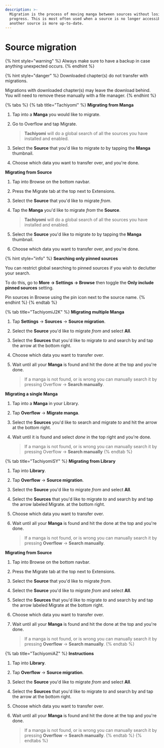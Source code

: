 ```yaml
---
description: >-
  Migration is the process of moving manga between sources without losing
  progress. This is most often used when a source is no longer accessible or
  another source is more up-to-date.
---
```


# Source migration

{% hint style="warning" %}
Always make sure to have a backup in case anything unexpected occurs.
{% endhint %}

{% hint style="danger" %}
Downloaded chapter(s) do not transfer with migrations.

Migrations with downloaded chapter(s) may leave the download behind. You will need to remove these manually with a file manager.
{% endhint %}

{% tabs %}
{% tab title="Tachiyomi" %}
**Migrating from Manga**

1. Tap into a **Manga** you would like to migrate.
2.  Go to Overflow and tap Migrate.

    > **Tachiyomi** will do a global search of all the sources you have installed and enabled.
3. Select the **Source** that you'd like to migrate _to_ by tapping the **Manga** thumbnail.
4. Choose which data you want to transfer over, and you're done.



**Migrating from Source**

1. Tap into Browse on the bottom navbar.
2. Press the Migrate tab at the top next to Extensions.
3. Select the **Source** that you'd like to migrate _from_.
4.  Tap the **Manga** you'd like to migrate _from_ the **Source**.

    > **Tachiyomi** will do a global search of all the sources you have installed and enabled.
5. Select the **Source** you'd like to migrate _to_ by tapping the **Manga** thumbnail.
6. Choose which data you want to transfer over, and you're done.



{% hint style="info" %}
**Searching only pinned sources**

You can restrict global searching to pinned sources if you wish to declutter your search.

To do this, go to **More → Settings → Browse** then toggle the **Only include pinned sources** setting.

Pin sources in Browse using the pin icon next to the source name.
{% endhint %}
{% endtab %}

{% tab title="TachiyomiJ2K" %}
**Migrating multiple Manga**

1. Tap **Settings** → **Sources** → **Source migration**.
2. Select the **Source** you'd like to migrate _from_ and select **All**.
3. Select the **Sources** that you'd like to migrate _to_ and search by and tap the arrow at the bottom right.
4. Choose which data you want to transfer over.
5.  Wait until all your **Manga** is found and hit the done at the top and you're done.

    > If a manga is not found, or is wrong you can manually search it by pressing Overflow → **Search manually**.



**Migrating a single Manga**

1. Tap into a **Manga** in your Library.
2. Tap **Overflow** → **Migrate manga**.
3. Select the **Sources** you'd like to search and migrate _to_ and hit the arrow at the bottom right.
4.  Wait until it is found and select _done_ in the top right and you're done.

    > If a manga is not found, or is wrong you can manually search it by pressing Overflow → **Search manually**
{% endtab %}

{% tab title="TachiyomiSY" %}
**Migrating from Library**

1. Tap into **Library**.
2. Tap **Overflow** → **Source migration**.
3. Select the **Source** you'd like to migrate _from_ and select **All**.
4. Select the **Sources** that you'd like to migrate _to_ and search by and tap the arrow labeled Migrate. at the bottom right.
5. Choose which data you want to transfer over.
6.  Wait until all your **Manga** is found and hit the done at the top and you're done.

    > If a manga is not found, or is wrong you can manually search it by pressing **Overflow** → **Search manually**.



**Migrating from Source**

1. Tap into Browse on the bottom navbar.
2. Press the Migrate tab at the top next to Extensions.
3. Select the **Source** that you'd like to migrate _from_.
4. Select the **Source** you'd like to migrate _from_ and select **All**.
5. Select the **Sources** that you'd like to migrate _to_ and search by and tap the arrow labeled Migrate at the bottom right.
6. Choose which data you want to transfer over.
7.  Wait until all your **Manga** is found and hit the done at the top and you're done.

    > If a manga is not found, or is wrong you can manually search it by pressing **Overflow** → **Search manually**.
{% endtab %}

{% tab title="TachiyomiAZ" %}
**Instructions**

1. Tap into **Library**.
2. Tap **Overflow** → **Source migration**.
3. Select the **Source** you'd like to migrate _from_ and select **All**.
4. Select the **Sources** that you'd like to migrate _to_ and search by and tap the arrow at the bottom right.
5. Choose which data you want to transfer over.
6.  Wait until all your **Manga** is found and hit the done at the top and you're done.

    > If a manga is not found, or is wrong you can manually search it by pressing **Overflow** → **Search manually**.
{% endtab %}
{% endtabs %}
